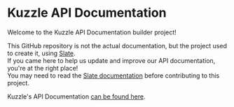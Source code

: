 # Kuzzle API Documentation

Welcome to the Kuzzle API Documentation builder project!

This GitHub repository is not the actual documentation, but the project used to create it, using [Slate](http://github.com/tripit/slate).  
If you came here to help us update and improve our API documentation, you're at the right place!  
You may need to read the [Slate documentation](./README.slate.md) before contributing to this project.

Kuzzle's API Documentation [can be found here](http://kuzzle.io/api-reference).
